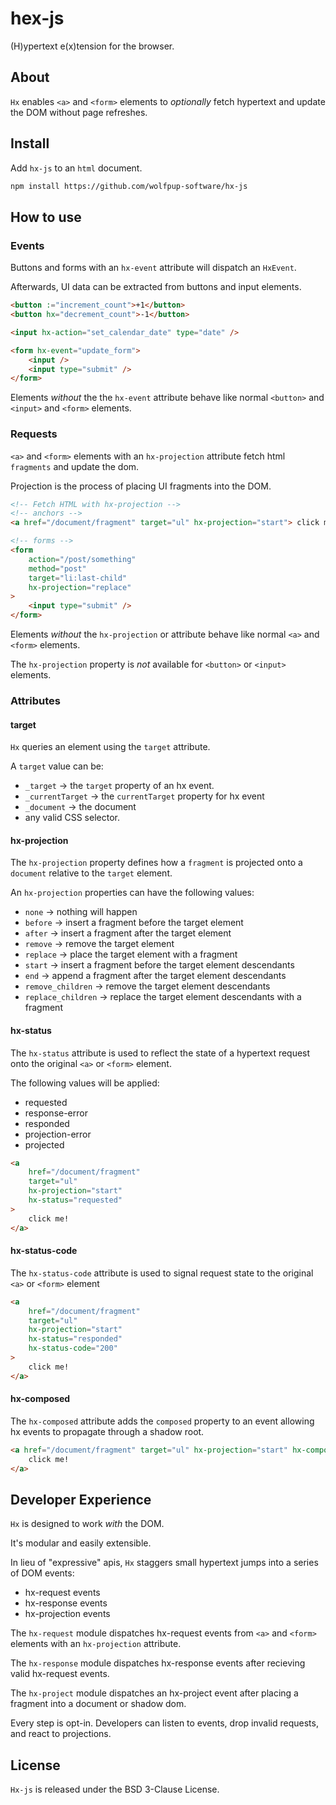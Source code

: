 # hex-js

(H)ypertext e(x)tension for the browser.

## About

`Hx` enables `<a>` and `<form>` elements to _optionally_ fetch hypertext and update the DOM without page refreshes.

## Install

Add `hx-js` to an `html` document.

```html
npm install https://github.com/wolfpup-software/hx-js
```

## How to use

### Events

Buttons and forms with an `hx-event` attribute will dispatch an `HxEvent`.

Afterwards, UI data can be extracted from buttons and input elements.

```html
<button :="increment_count">+1</button>
<button hx="decrement_count">-1</button>

<input hx-action="set_calendar_date" type="date" />

<form hx-event="update_form">
	<input />
	<input type="submit" />
</form>
```

Elements _without_ the the `hx-event` attribute behave like normal `<button>` and `<input>` and `<form>` elements.

### Requests

`<a>` and `<form>` elements with an `hx-projection` attribute fetch html `fragments` and update the dom.

Projection is the process of placing UI fragments into the DOM.

```html
<!-- Fetch HTML with hx-projection -->
<!-- anchors -->
<a href="/document/fragment" target="ul" hx-projection="start"> click me! </a>

<!-- forms -->
<form
	action="/post/something"
	method="post"
	target="li:last-child"
	hx-projection="replace"
>
	<input type="submit" />
</form>
```

Elements _without_ the `hx-projection` or attribute behave like normal `<a>` and `<form>` elements.

The `hx-projection` property is _not_ available for `<button>` or `<input>` elements.

### Attributes

#### target

`Hx` queries an element using the `target` attribute.

A `target` value can be:

- `_target` -> the `target` property of an hx event.
- `_currentTarget` -> the `currentTarget` property for hx event
- `_document` -> the document
- any valid CSS selector.

#### hx-projection

The `hx-projection` property defines how a `fragment` is projected onto a `document` relative to the `target` element.

An `hx-projection` properties can have the following values:

- `none` -> nothing will happen
- `before` -> insert a fragment before the target element
- `after` -> insert a fragment after the target element
- `remove` -> remove the target element
- `replace` -> place the target element with a fragment
- `start` -> insert a fragment before the target element descendants
- `end` -> append a fragment after the target element descendants
- `remove_children` -> remove the target element descendants
- `replace_children` -> replace the target element descendants with a fragment

#### hx-status

The `hx-status` attribute is used to reflect the state of a hypertext request onto the original `<a>` or `<form>` element.

The following values will be applied:

- requested
- response-error
- responded
- projection-error
- projected

```html
<a
	href="/document/fragment"
	target="ul"
	hx-projection="start"
	hx-status="requested"
>
	click me!
</a>
```

#### hx-status-code

The `hx-status-code` attribute is used to signal request state to the original `<a>` or `<form>` element

```html
<a
	href="/document/fragment"
	target="ul"
	hx-projection="start"
	hx-status="responded"
	hx-status-code="200"
>
	click me!
</a>
```

#### hx-composed

The `hx-composed` attribute adds the `composed` property to an event allowing hx events to propagate through a shadow root.

```html
<a href="/document/fragment" target="ul" hx-projection="start" hx-composed>
	click me!
</a>
```

## Developer Experience

`Hx` is designed to work _with_ the DOM.

It's modular and easily extensible.

In lieu of "expressive" apis, `Hx` staggers small hypertext jumps into a series of DOM events:

- hx-request events
- hx-response events
- hx-projection events

The `hx-request` module dispatches hx-request events from `<a>` and `<form>` elements with an `hx-projection` attribute.

The `hx-response` module dispatches hx-response events after recieving valid hx-request events.

The `hx-project` module dispatches an hx-project event after placing a fragment into a document or shadow dom.

Every step is opt-in. Developers can listen to events, drop invalid requests, and react to projections.

## License

`Hx-js` is released under the BSD 3-Clause License.
